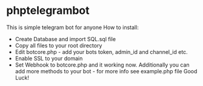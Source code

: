 # phptelegrambot
This is simple telegram bot for anyone
How to install:
- Create Database and import SQL.sql file
- Copy all files to your root directory
- Edit botcore.php - add your bots token, admin_id and channel_id etc.
- Enable SSL to your domain
- Set Webhook to botcore.php and it working now.
Additionally you can add more methods to your bot - for more info see example.php file
Good Luck!
